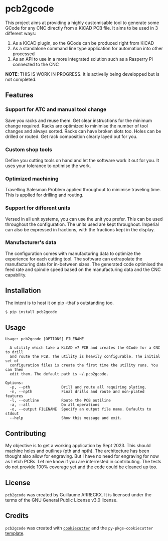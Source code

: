 # pcb2gcode

This project aims at providing a highly customisable tool to generate some GCode
for any CNC directly from a KiCAD PCB file.
It aims to be used in 3 different ways:
1. As a KiCAD plugin, so the GCode can be produced right from KiCAD
2. As a standalone command line type application for automation into other processed
3. As an API to use in a more integrated solution such as a Rasperry Pi connected to the CNC

**NOTE**: THIS IS WORK IN PROGRESS. It is activelly being developped but is not completed.

## Features

### Support for ATC and manual tool change
Save you racks and reuse them. Get clear instructions for the minimum change required.
Racks are optimized to minimise the number of tool changes and always sorted.
Racks can have broken slots too.
Holes can be drilled or routed.
Get rack composition clearly layed out for you.

### Custom shop tools
Define you cutting tools on hand and let the software work it out for you.
It uses your tolerance to optimise the work.

### Optimized machining
Travelling Salesman Problem applied throughout to minimise traveling time.
This is applied for drilling and routing.

### Support for different units
Versed in all unit systems, you can use the unit you prefer. This can be
used throughout the configuration. The units used are kept throughout.
Imperial can also be expressed in fractions, with the fractions kept in the display.

### Manufacturer's data
The configuration comes with manufacturing data to optimize the experience for
each cutting tool.
The software can extrapolate the manufacturing data for in-between sizes.
The generated code optimised the feed rate and spindle speed based on the
manufacturing data and the CNC capability.

## Installation

The intent is to host it on pip -that's outstanding too.
```bash
$ pip install pcb2gcode
```

## Usage

```
Usage: pcb2gcode [OPTIONS] FILENAME

  A utility which take a KiCAD v7 PCB and creates the GCode for a CNC to drill
  and route the PCB. The utility is heavily configurable. The initial set of
  configuration files is create the first time the utility runs. You can then
  edit them. The default path is ~/.pcb2gcode.

Options:
  -p, --pth              Drill and route all requiring plating.
  -n, --npth             Final drills and route and non-plated features
  -l, --outline          Route the PCB outiline
  -a, --all              Do all operations
  -o, --output FILENAME  Specify an output file name. Defaults to stdout
  --help                 Show this message and exit.
```

## Contributing

My objective is to get a working application by Sept 2023. This should machine
holes and outlines (pth and npth).
The architecture has been thought also allow for engraving. But I have no need
for engraving for now as I etch PCBs.
Let me know if you are interrested in contributing.
The tests do not provide 100% coverage yet and the code could be cleaned up too.

## License

`pcb2gcode` was created by Guillaume ARRECKX.
It is licensed under the terms of the GNU General Public License v3.0 license.

## Credits

`pcb2gcode` was created with [`cookiecutter`](https://cookiecutter.readthedocs.io/en/latest/) and the `py-pkgs-cookiecutter` [template](https://github.com/py-pkgs/py-pkgs-cookiecutter).
